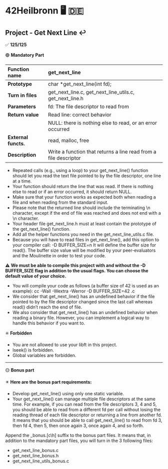 # 42Heilbronn :desktop_computer: :de:

## Project - Get Next Line :leftwards_arrow_with_hook:

:white_check_mark: **125/125**

:green_circle: **Mandatory Part**

**Function name**| get_next_line
|:---|:---|
**Prototype**| char *get_next_line(int fd);
**Turn in files**| get_next_line.c, get_next_line_utils.c, get_next_line.h
**Parameters**| fd: The file descriptor to read from
**Return value**| Read line: correct behavior 
| | NULL: there is nothing else to read, or an error occurred
**External functs.**| read, malloc, free
**Description**| Write a function that returns a line read from a file descriptor

- Repeated calls (e.g., using a loop) to your get_next_line() function should let
you read the text file pointed to by the file descriptor, one line at a time.
- Your function should return the line that was read.
If there is nothing else to read or if an error occurred, it should return NULL.
- Make sure that your function works as expected both when reading a file and when
reading from the standard input.
- Please note that the returned line should include the terminating \n character,
except if the end of file was reached and does not end with a \n character.
- Your header file get_next_line.h must at least contain the prototype of the
get_next_line() function.
- Add all the helper functions you need in the get_next_line_utils.c file.
- Because you will have to read files in get_next_line(), add this option to your
compiler call: -D BUFFER_SIZE=n
It will define the buffer size for read().
The buffer size value will be modified by your peer-evaluators and the Moulinette
in order to test your code.

:warning: **We must be able to compile this project with and without the -D
BUFFER_SIZE flag in addition to the usual flags. You can choose the
default value of your choice.**

- You will compile your code as follows (a buffer size of 42 is used as an example):
cc -Wall -Wextra -Werror -D BUFFER_SIZE=42 <files>.c
- We consider that get_next_line() has an undefined behavior if the file pointed to
by the file descriptor changed since the last call whereas read() didn’t reach the
end of file.
- We also consider that get_next_line() has an undefined behavior when reading
a binary file. However, you can implement a logical way to handle this behavior if
you want to.

:eight_spoked_asterisk: **Forbidden**
- You are not allowed to use your libft in this project.
- lseek() is forbidden.
- Global variables are forbidden.

---------------------------------

:yellow_circle: **Bonus part**

:eight_pointed_black_star: **Here are the bonus part requirements:**
- Develop get_next_line() using only one static variable.
- Your get_next_line() can manage multiple file descriptors at the same time.
For example, if you can read from the file descriptors 3, 4 and 5, you should be
able to read from a different fd per call without losing the reading thread of each
file descriptor or returning a line from another fd.
It means that you should be able to call get_next_line() to read from fd 3, then
fd 4, then 5, then once again 3, once again 4, and so forth.

Append the _bonus.[c\h] suffix to the bonus part files.
It means that, in addition to the mandatory part files, you will turn in the 3 following
files:
- get_next_line_bonus.c
- get_next_line_bonus.h
- get_next_line_utils_bonus.c
